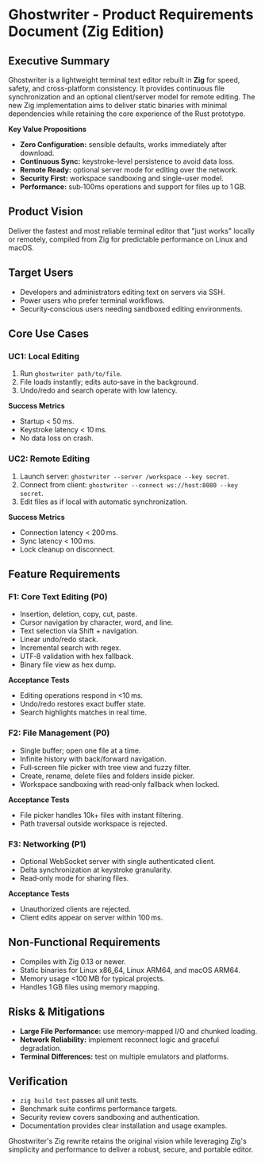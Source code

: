 # Ghostwriter - Product Requirements Document (Zig Edition)

## Executive Summary
Ghostwriter is a lightweight terminal text editor rebuilt in **Zig** for speed, safety, and cross-platform consistency. It provides continuous file synchronization and an optional client/server model for remote editing. The new Zig implementation aims to deliver static binaries with minimal dependencies while retaining the core experience of the Rust prototype.

**Key Value Propositions**
- **Zero Configuration:** sensible defaults, works immediately after download.
- **Continuous Sync:** keystroke-level persistence to avoid data loss.
- **Remote Ready:** optional server mode for editing over the network.
- **Security First:** workspace sandboxing and single-user model.
- **Performance:** sub‑100ms operations and support for files up to 1 GB.

## Product Vision
Deliver the fastest and most reliable terminal editor that "just works" locally or remotely, compiled from Zig for predictable performance on Linux and macOS.

## Target Users
- Developers and administrators editing text on servers via SSH.
- Power users who prefer terminal workflows.
- Security‑conscious users needing sandboxed editing environments.

## Core Use Cases
### UC1: Local Editing
1. Run `ghostwriter path/to/file`.
2. File loads instantly; edits auto‑save in the background.
3. Undo/redo and search operate with low latency.

**Success Metrics**
- Startup < 50 ms.
- Keystroke latency < 10 ms.
- No data loss on crash.

### UC2: Remote Editing
1. Launch server: `ghostwriter --server /workspace --key secret`.
2. Connect from client: `ghostwriter --connect ws://host:8080 --key secret`.
3. Edit files as if local with automatic synchronization.

**Success Metrics**
- Connection latency < 200 ms.
- Sync latency < 100 ms.
- Lock cleanup on disconnect.

## Feature Requirements
### F1: Core Text Editing (P0)
- Insertion, deletion, copy, cut, paste.
- Cursor navigation by character, word, and line.
- Text selection via Shift + navigation.
- Linear undo/redo stack.
- Incremental search with regex.
- UTF‑8 validation with hex fallback.
- Binary file view as hex dump.

**Acceptance Tests**
- Editing operations respond in <10 ms.
- Undo/redo restores exact buffer state.
- Search highlights matches in real time.

### F2: File Management (P0)
- Single buffer; open one file at a time.
- Infinite history with back/forward navigation.
- Full‑screen file picker with tree view and fuzzy filter.
- Create, rename, delete files and folders inside picker.
- Workspace sandboxing with read‑only fallback when locked.

**Acceptance Tests**
- File picker handles 10k+ files with instant filtering.
- Path traversal outside workspace is rejected.

### F3: Networking (P1)
- Optional WebSocket server with single authenticated client.
- Delta synchronization at keystroke granularity.
- Read‑only mode for sharing files.

**Acceptance Tests**
- Unauthorized clients are rejected.
- Client edits appear on server within 100 ms.

## Non‑Functional Requirements
- Compiles with Zig 0.13 or newer.
- Static binaries for Linux x86_64, Linux ARM64, and macOS ARM64.
- Memory usage <100 MB for typical projects.
- Handles 1 GB files using memory mapping.

## Risks & Mitigations
- **Large File Performance:** use memory‑mapped I/O and chunked loading.
- **Network Reliability:** implement reconnect logic and graceful degradation.
- **Terminal Differences:** test on multiple emulators and platforms.

## Verification
- `zig build test` passes all unit tests.
- Benchmark suite confirms performance targets.
- Security review covers sandboxing and authentication.
- Documentation provides clear installation and usage examples.

Ghostwriter's Zig rewrite retains the original vision while leveraging Zig's simplicity and performance to deliver a robust, secure, and portable editor.

